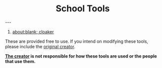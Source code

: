 <center>
  <h1>School Tools </h1>
</center>
---
<ol>
  <li><a href="https://sonofa.netlify.app/">about:blank; cloaker</a></li>
</ol>


These are provided free to use.
If you intend on modifying these tools, please include the [original creator][1].

**[The creator][1] is not responsible for how these tools are used or the people that use them.**

[1]:https://github.com/imightknoiw
